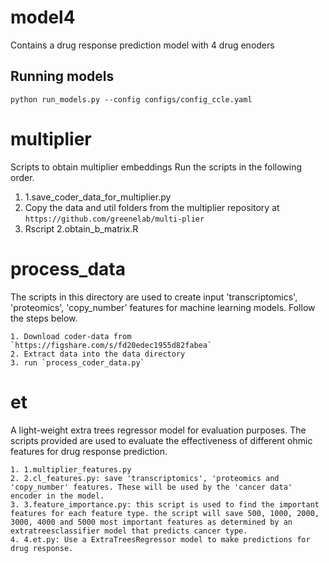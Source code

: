 # model4
Contains a drug response prediction model with 4 drug enoders

## Running models
`python run_models.py --config configs/config_ccle.yaml`


# multiplier
Scripts to obtain multiplier embeddings
Run the scripts in the following order.

1. 1.save_coder_data_for_multiplier.py
2. Copy the data and util folders from the multiplier repository at `https://github.com/greenelab/multi-plier`
3. Rscript 2.obtain_b_matrix.R

# process_data
The scripts in this directory are used to create input 'transcriptomics', 'proteomics', 'copy_number' features for machine learning models.
Follow the steps below.

    1. Download coder-data from `https://figshare.com/s/fd20edec1955d82fabea`
    2. Extract data into the data directory
    3. run `process_coder_data.py`


# et
A light-weight extra trees regressor model for evaluation purposes. The scripts provided are used to evaluate the effectiveness of different ohmic features for drug response prediction.

    1. 1.multiplier_features.py
    2. 2.cl_features.py: save 'transcriptomics', 'proteomics and 'copy_number' features. These will be used by the 'cancer data' encoder in the model.
    3. 3.feature_importance.py: this script is used to find the important features for each feature type. the script will save 500, 1000, 2000, 3000, 4000 and 5000 most important features as determined by an extratreesclassifier model that predicts cancer type.
    4. 4.et.py: Use a ExtraTreesRegressor model to make predictions for drug response.